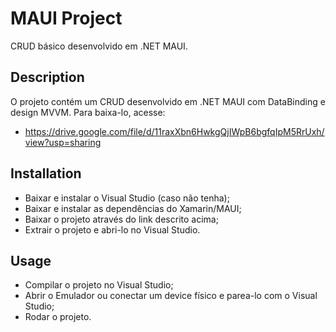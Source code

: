 # MAUI Project
CRUD básico desenvolvido em .NET MAUI.

## Description
O projeto contém um CRUD desenvolvido em .NET MAUI com DataBinding e design MVVM. Para baixa-lo, acesse: 
- https://drive.google.com/file/d/11raxXbn6HwkgQjIWpB6bgfqIpM5RrUxh/view?usp=sharing

## Installation
- Baixar e instalar o Visual Studio (caso não tenha);
- Baixar e instalar as dependências do Xamarin/MAUI;
- Baixar o projeto através do link descrito acima;
- Extrair o projeto e abri-lo no Visual Studio.

## Usage
- Compilar o projeto no Visual Studio;
- Abrir o Emulador ou conectar um device físico e parea-lo com o Visual Studio;
- Rodar o projeto.